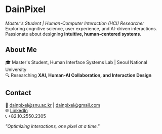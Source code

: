 # DainPixel  

*Master's Student | Human-Computer Interaction (HCI) Researcher*
Exploring cognitive science, user experience, and AI-driven interactions.  
Passionate about designing **intuitive, human-centered systems**.

## About Me  
🎓 Master's Student, Human Interface Systems Lab | Seoul National University  
🔍 Researching **XAI, Human-AI Collaboration, and Interaction Design**  

## Contact  
📧 dainpixel@snu.ac.kr | dainpixel@gmail.com  
🌐 [LinkedIn](https://linkedin.com/in/dainpixel)  
📞 +82.10.2550.2305  

*"Optimizing interactions, one pixel at a time."*
